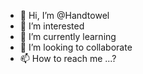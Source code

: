 - 👋 Hi, I’m @Handtowel
- 👀 I’m interested
- 🌱 I’m currently learning
- 💞️ I’m looking to collaborate
- 📫 How to reach me ...?

<!---
Handtowel/Handtowel is a ✨ special ✨ repository because its `README.md` (this file) appears on your GitHub profile.
You can click the Preview link to take a look at your changes.
--->

